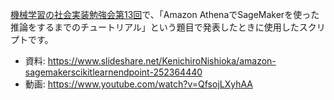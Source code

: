 [機械学習の社会実装勉強会第13回](https://machine-learning-workshop.connpass.com/event/254936/)で、「Amazon AthenaでSageMakerを使った推論をするまでのチュートリアル」という題目で発表したときに使用したスクリプトです。

- 資料: https://www.slideshare.net/KenichiroNishioka/amazon-sagemakerscikitlearnendpoint-252364440
- 動画: https://www.youtube.com/watch?v=QfsojLXyhAA